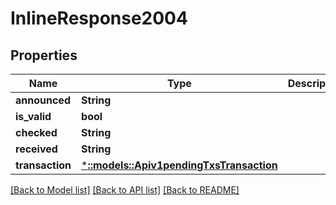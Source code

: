 # InlineResponse2004

## Properties
Name | Type | Description | Notes
------------ | ------------- | ------------- | -------------
**announced** | **String** |  | [optional] 
**is_valid** | **bool** |  | [optional] 
**checked** | **String** |  | [optional] 
**received** | **String** |  | [optional] 
**transaction** | [***::models::Apiv1pendingTxsTransaction**](apiv1pendingTxs_transaction.md) |  | [optional] 

[[Back to Model list]](../README.md#documentation-for-models) [[Back to API list]](../README.md#documentation-for-api-endpoints) [[Back to README]](../README.md)



